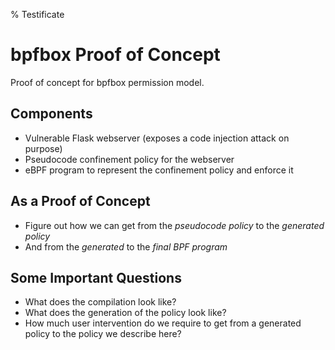 % Testificate

# bpfbox Proof of Concept

Proof of concept for bpfbox permission model.

## Components

- Vulnerable Flask webserver (exposes a code injection attack on purpose)
- Pseudocode confinement policy for the webserver
- eBPF program to represent the confinement policy and enforce it

## As a Proof of Concept

- Figure out how we can get from the *pseudocode policy* to the *generated policy*
- And from the *generated* to the *final BPF program*

## Some Important Questions

- What does the compilation look like?
- What does the generation of the policy look like?
- How much user intervention do we require to get from a generated policy to the policy we describe here?
